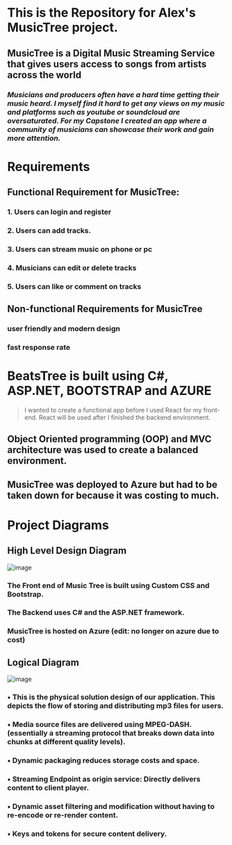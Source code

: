 # This is the Repository for Alex's MusicTree project.

## MusicTree is a Digital Music Streaming Service that gives users access to songs from artists across the world

### *Musicians and producers often have a hard time getting their music heard. I myself find it hard to get any views on my music and platforms such as youtube or soundcloud are oversaturated. For my Capstone I created an app where a community of musicians can showcase their work and gain more attention.*  


# Requirements
## Functional Requirement for MusicTree:

### 1. Users can login and register

### 2. Users can add tracks.

### 3. Users can stream music on phone or pc

### 4. Musicians can edit or delete tracks

### 5. Users can like or comment on tracks

## Non-functional Requirements for MusicTree

### user friendly and modern design

### fast response rate

# BeatsTree is built using C#, ASP.NET, BOOTSTRAP and AZURE

> I wanted to create a functional app before I used React for my front-end. React will be used after I finished the backend environment.

## Object Oriented programming (OOP) and MVC architecture was used to create a balanced environment.

## MusicTree was deployed to Azure but had to be taken down for because it was costing to much.

# Project Diagrams

## High Level Design Diagram
![image](https://github.com/alexwinter443/MusicTree/assets/59127575/e909c7cb-b344-4b99-aac0-ed424ababd7b)

### The Front end of Music Tree is built using Custom CSS and Bootstrap.

### The Backend uses C# and the ASP.NET framework.

### MusicTree is hosted on Azure (edit: no longer on azure due to cost)

## Logical Diagram

![image](https://github.com/alexwinter443/MusicTree/assets/59127575/8f9c37a8-5f46-4d17-9b0c-6ed819abdfbe)

### •	This is the physical solution design of our application. This depicts the flow of storing and distributing mp3 files for users.
### •	Media source files are delivered using MPEG-DASH. (essentially a streaming protocol that breaks down data into chunks at different quality levels).
### •	Dynamic packaging reduces storage costs and space.
### •	Streaming Endpoint as origin service: Directly delivers content to client player.
### •	Dynamic asset filtering and modification without having to re-encode or re-render content.
### •	Keys and tokens for secure content delivery.












